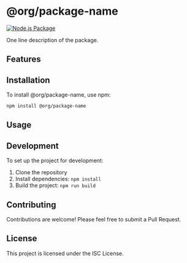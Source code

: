 # @org/package-name

[![Node.js Package](https://github.com/gv-sh/package-name/actions/workflows/npm-publish.yml/badge.svg)](https://github.com/gv-sh/package-name/actions/workflows/npm-publish.yml)

One line description of the package.

## Features

## Installation 

To install @org/package-name, use npm:

```bash
npm install @org/package-name
```

## Usage

## Development

To set up the project for development:

1. Clone the repository
2. Install dependencies: `npm install`
3. Build the project: `npm run build`

## Contributing

Contributions are welcome! Please feel free to submit a Pull Request.

## License

This project is licensed under the ISC License.